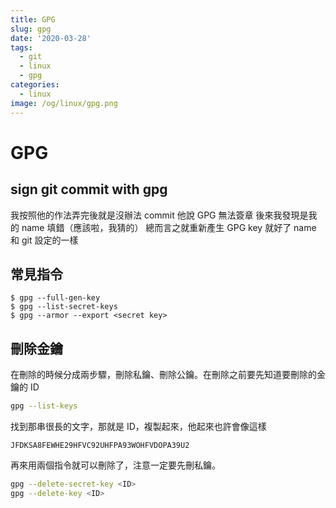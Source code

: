 ```yaml
---
title: GPG
slug: gpg
date: '2020-03-28'
tags:
  - git
  - linux
  - gpg
categories:
  - linux
image: /og/linux/gpg.png
---
```


# GPG

## sign git commit with gpg

我按照他的作法弄完後就是沒辦法 commit
他說 GPG 無法簽章
後來我發現是我的 name 填錯（應該啦，我猜的）
總而言之就重新產生 GPG key 就好了
name 和 git 設定的一樣

## 常見指令

```
$ gpg --full-gen-key
$ gpg --list-secret-keys
$ gpg --armor --export <secret key>
```

## 刪除金鑰

在刪除的時候分成兩步驟，刪除私鑰、刪除公鑰。在刪除之前要先知道要刪除的金鑰的 ID

```bash
gpg --list-keys
```

找到那串很長的文字，那就是 ID，複製起來，他起來也許會像這樣

```
JFDKSA8FEWHE29HFVC92UHFPA93WOHFVDOPA39U2
```

再來用兩個指令就可以刪除了，注意一定要先刪私鑰。

```bash
gpg --delete-secret-key <ID>
gpg --delete-key <ID>
```
